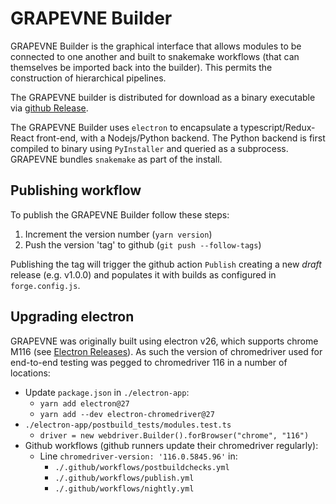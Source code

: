 # GRAPEVNE Builder

GRAPEVNE Builder is the graphical interface that allows modules to be connected
to one another and built to snakemake workflows (that can themselves be imported
back into the builder). This permits the construction of hierarchical pipelines.

The GRAPEVNE builder is distributed for download as a binary executable via
[github Release](https://github.com/kraemer-lab/GRAPEVNE).

The GRAPEVNE Builder uses `electron` to encapsulate a typescript/Redux-React
front-end, with a Nodejs/Python backend. The Python backend is first compiled to
binary using `PyInstaller` and queried as a subprocess. GRAPEVNE bundles `snakemake`
as part of the install.

## Publishing workflow

To publish the GRAPEVNE Builder follow these steps:

1.  Increment the version number (`yarn version`)
2.  Push the version 'tag' to github (`git push --follow-tags`)

Publishing the tag will trigger the github action `Publish` creating a new
_draft_ release (e.g. v1.0.0) and populates it with builds as configured in
`forge.config.js`.

## Upgrading electron

GRAPEVNE was originally built using electron v26, which supports chrome M116
(see [Electron Releases](https://www.electronjs.org/docs/latest/tutorial/electron-timelines)).
As such the version of chromedriver used for end-to-end testing was pegged
to chromedriver 116 in a number of locations:

- Update `package.json` in `./electron-app`:
  - `yarn add electron@27`
  - `yarn add --dev electron-chromedriver@27`
- `./electron-app/postbuild_tests/modules.test.ts`
  - `driver = new webdriver.Builder().forBrowser("chrome", "116")`
- Github workflows (github runners update their chromedriver regularly):
  - Line `chromedriver-version: '116.0.5845.96'` in:
    - `./.github/workflows/postbuildchecks.yml`
    - `./.github/workflows/publish.yml`
    - `./.github/workflows/nightly.yml`
